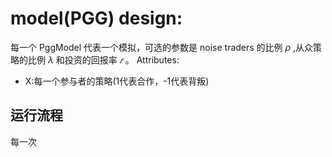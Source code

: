 # model(PGG) design:
每一个 PggModel 代表一个模拟，可选的参数是 noise traders 的比例 $\rho$ ,从众策略的比例 $\lambda$ 和投资的回报率 $𝑟$ 。
Attributes:
- X:每一个参与者的策略(1代表合作，-1代表背叛)

## 运行流程
每一次

